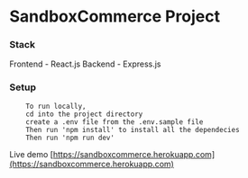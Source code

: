 # SandboxCommerce Project

### Stack 
Frontend - React.js
Backend - Express.js

### Setup 
```
    To run locally,
    cd into the project directory
    create a .env file from the .env.sample file
    Then run 'npm install' to install all the dependecies
    Then run 'npm run dev'
```

Live demo [https://sandboxcommerce.herokuapp.com](https://sandboxcommerce.herokuapp.com)